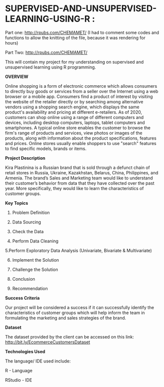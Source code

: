 # SUPERVISED-AND-UNSUPERVISED-LEARNING-USING-R : 

Part one: http://rpubs.com/CHEMAMET/ (I had to comment some codes and functions to allow the knitting of the file, because it was rendering for hours)

Part Two: http://rpubs.com/CHEMAMET/

This will contain my project for my understanding on supervised and unsupervised learning using R programming.

**OVERVIEW**

Online shopping is a form of electronic commerce which allows consumers to directly buy goods or services from a seller over the Internet using a web browser or a mobile app. Consumers find a product of interest by visiting the website of the retailer directly or by searching among alternative vendors using a shopping search engine, which displays the same product's availability and pricing at different e-retailers. As of 2020, customers can shop online using a range of different computers and devices, including desktop computers, laptops, tablet computers and smartphones. A typical online store enables the customer to browse the firm's range of products and services, view photos or images of the products, along with information about the product specifications, features and prices. Online stores usually enable shoppers to use "search" features to find specific models, brands or items.

**Project Description**

Kira Plastinina is a Russian brand that is sold through a defunct chain of retail stores in Russia, Ukraine, Kazakhstan, Belarus, China, Philippines, and Armenia. The brand’s Sales and Marketing team would like to understand their customer’s behavior from data that they have collected over the past year. More specifically, they would like to learn the characteristics of customer groups.

**Key Topics**

1. Problem Definition

2. Data Sourcing

3. Check the Data

4. Perform Data Cleaning

5.Perform Exploratory Data Analysis (Univariate, Bivariate & Multivariate)

6. Implement the Solution

7. Challenge the Solution

8. Conclusion 

9. Recommendation

**Success Criteria**

Our project will be considered a success if it can successfully identify the characteristics of customer groups which will help inform the team in formulating the marketing and sales strategies of the brand.

**Dataset**

The dataset provided by the client can be accessed on this link: http://bit.ly/EcommerceCustomersDataset



**Technologies Used**

The language/ IDE used include:

R - Language

RStudio - IDE

